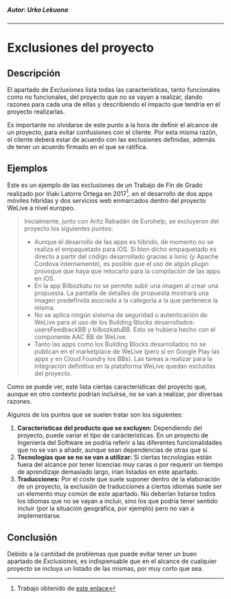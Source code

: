 ##### Autor: Urko Lekuona
---

# Exclusiones del proyecto

## Descripción
El apartado de *Exclusiones* lista todas las características, tanto funcionales como no funcionales, del proyecto que no se vayan a realizar, dando razones para cada una de ellas y describiendo el impacto que tendría en el proyecto realizarlas.

Es importante no olvidarse de este punto a la hora de definir el alcance de un proyecto, para evitar confusiones con el cliente. Por esta misma razón, el cliente deberá estar de acuerdo con las exclusiones definidas, además de tener un acuerdo firmado en el que se ratifica.
## Ejemplos
Este es un ejemplo de las exclusiones de un Trabajo de Fin de Grado realizado por Iñaki Latorre Ortega en 2017[^1]. en el desarrollo de dos apps móviles híbridas y dos servicios web enmarcados dentro del proyecto WeLive a nivel europeo.

>Inicialmente, junto con Aritz Rabadán de Eurohelp, se excluyeron del proyecto
los siguientes puntos:
>* Aunque el desarrollo de las apps es híbrido, de momento no se realiza el empaquetado para iOS. Si bien dicho empaquetado es directo a partir del código desarrollado gracias a Ionic (y Apache Cordova internamente), es posible que el uso de algún plugin provoque que haya que retocarlo para la compilación de las apps en iOS.
>* En la app Bilbozkatu no se permite subir una imagen al crear una propuesta. La pantalla de detalles de propuesta mostrará una imagen predefinida asociada a la categoría a la que pertenece la misma.
>* No se aplica ningún sistema de seguridad o autenticación de WeLive para el uso de los Building Blocks desarrollados: usersFeedbackBB y bilbozkatuBB. Esto se hubiera hecho con el componente AAC BB de WeLive.
>* Tanto las apps como los Building Blocks desarrollados no se publican en el marketplace de WeLive (pero sí en Google Play las apps y en Cloud Foundry los BBs). Las tareas a realizar para la integración definitiva en la plataforma WeLive quedan excluídas del proyecto.

Como se puede ver, este lista ciertas características del proyecto que, aunque en otro contexto podrían incluirse, no se van a realizar, por diversas razones.

Algunos de los puntos que se suelen tratar son los siguientes:
1. **Características del producto que se excluyen:** Dependiendo del proyecto, puede variar el tipo de carácteristicas. En un proyecto de Ingeniería del Software se podría referir a las diferentes funcionalidades que no se van a añadir, aunque sean dependencias de otras que sí.
2. **Tecnologías que se no se van a utilizar:** Si ciertas tecnologías están fuera del alcance por tener licencias muy caras o por requerir un tiempo de aprendizaje demasiado largo, irían listadas en este apartado.
3. **Traducciones:** Por el coste que suele suponer dentro de la elaboración de un proyecto, la exclusión de traducciones a ciertos idiomas suele ser un elemento muy común de este apartado. No deberían listarse todos los idiomas que no se vayan a incluir, sino los que podría tener sentido incluir (por la situación geográfica, por ejemplo) pero no van a implementarse.
## Conclusión
Debido a la cantidad de problemas que puede evitar tener un buen apartado de *Exclusiones*, es indispensable que en el alcance de cualquier proyecto se incluya un listado de las mismas, por muy corto que sea.

[^1]:Trabajo obtenido de [este enlace](https://addi.ehu.es/bitstream/handle/10810/21806/TFG_LatorreOrtega.pdf?sequence=3&isAllowed=y)